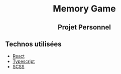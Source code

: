 <h1 align="center">Memory Game</h1>
<h2 align="center">Projet Personnel</h2>

## Technos utilisées

- [React](https://reactjs.org/)
- [Typescript](https://www.typescriptlang.org/)
- [SCSS](https://sass-lang.com/)
